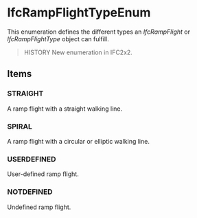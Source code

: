 # IfcRampFlightTypeEnum

This enumeration defines the different types an _IfcRampFlight_ or _IfcRampFlightType_ object can fulfill.

> HISTORY New enumeration in IFC2x2.

## Items

### STRAIGHT
A ramp flight with a straight walking line.

### SPIRAL
A ramp flight with a circular or elliptic walking line.

### USERDEFINED
User-defined ramp flight.

### NOTDEFINED
Undefined ramp flight.
